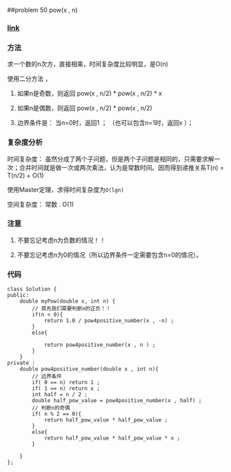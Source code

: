##problem 50 pow(x , n)

### [link](https://leetcode.com/problems/powx-n/)

### 方法

求一个数的n次方，直接相乘，时间复杂度比较明显，是O(n)

使用二分方法 ， 

1. 如果n是奇数，则返回 pow(x , n/2) * pow(x , n/2) * x

2. 如果n是偶数，则返回 pow(x , n/2) * pow(x , n/2) 

3. 边界条件是： 当n=0时，返回1 ； （也可以包含n=1时，返回x ）；

### 复杂度分析

时间复杂度： 虽然分成了两个子问题，但是两个子问题是相同的，只需要求解一次；合并时间就是做一次或两次乘法，认为是常数时间。因而得到递推关系T(n) = T(n/2) + O(1)

使用Master定理，求得时间复杂度为`O(lgn)`

空间复杂度： 常数 . O(1) 

### 注意

1. 不要忘记考虑n为负数的情况！！

2. 不要忘记考虑n为0的情况（所以边界条件一定需要包含n=0的情况）。


### 代码

    class Solution {
    public:
        double myPow(double x, int n) {
            // 首先我们需要判断n的正负！！
            if(n < 0){
                return 1.0 / pow4positive_number(x , -n) ;
            }
            else{
                
                return pow4positive_number(x , n ) ;
            }
        }
    private :
        double pow4positive_number(double x , int n){
            // 边界条件
            if( 0 == n) return 1 ;
            if( 1 == n) return x ;
            int half = n / 2 ;
            double half_pow_value = pow4positive_number(x , half) ;
            // 判断n的奇偶
            if( n % 2 == 0){
                return half_pow_value * half_pow_value ;
            }
            else{
                return half_pow_value * half_pow_value * x ;
            }
        
        }
    };

